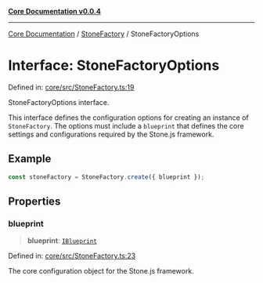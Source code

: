 [**Core Documentation v0.0.4**](../../README.md)

***

[Core Documentation](../../modules.md) / [StoneFactory](../README.md) / StoneFactoryOptions

# Interface: StoneFactoryOptions

Defined in: [core/src/StoneFactory.ts:19](https://github.com/stonemjs/core/blob/e4675fc5d1a8e120fdb4d54e226a2496fdda3681/src/StoneFactory.ts#L19)

StoneFactoryOptions interface.

This interface defines the configuration options for creating an instance of `StoneFactory`.
The options must include a `blueprint` that defines the core settings and configurations
required by the Stone.js framework.

## Example

```typescript
const stoneFactory = StoneFactory.create({ blueprint });
```

## Properties

### blueprint

> **blueprint**: [`IBlueprint`](../../declarations/type-aliases/IBlueprint.md)

Defined in: [core/src/StoneFactory.ts:23](https://github.com/stonemjs/core/blob/e4675fc5d1a8e120fdb4d54e226a2496fdda3681/src/StoneFactory.ts#L23)

The core configuration object for the Stone.js framework.
